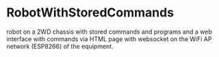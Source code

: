 # RobotWithStoredCommands
robot on a 2WD chassis with stored commands and programs and a web interface with commands via HTML page with websocket on the WiFi AP network (ESP8266) of the equipment.
